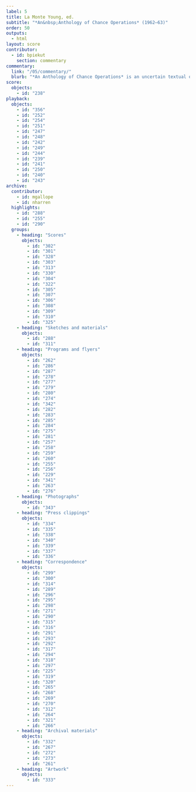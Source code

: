```yaml
---
label: 5
title: La Monte Young, ed.
subtitle: "*An&nbsp;Anthology of Chance Operations* (1962–63)"
order: 50
outputs: 
  - html
layout: score
contributor:
  - id: bpiekut
    section: commentary
commentary:
  link: "/05/commentary/"
  blurb: "*An Anthology of Chance Operations* is an uncertain textual object dense with history. The haphazard miscellany of scores, essays, and manifestos offers an early 1960s snapshot of competing cliques of New York–based practitioners who trained as visual artists, dancers, musicians, and poets. These individuals often worked to break down the separations between those disciplines with experimental notation as a common tool. The 1963 first edition was edited by La Monte Young, designed with striking typography by George Maciunas, and co-published by Young and Jackson Mac Low. Here, we present a complete digital edition of a rare, pre-publication, hand-bound proof from 1962 that names Jackson Mac Low and George Maciunas as publishers and includes materials ultimately excluded from the 1963 edition."
score:
  objects:
    - id: "238"
playback:
  objects:
    - id: "356"
    - id: "252"
    - id: "254"
    - id: "251"
    - id: "247"
    - id: "248"
    - id: "242"
    - id: "249"
    - id: "244"
    - id: "239"
    - id: "241"
    - id: "250"
    - id: "240"
    - id: "243"
archive: 
  contributor:
    - id: mgallope
    - id: nharren
  highlights:
    - id: "288"
    - id: "255"
    - id: "290"
  groups:
    - heading: "Scores"
      objects:
        - id: "302"
        - id: "301"
        - id: "328"
        - id: "303"
        - id: "313"
        - id: "330"
        - id: "304"
        - id: "322"
        - id: "305"
        - id: "307"
        - id: "306"
        - id: "308"
        - id: "309"
        - id: "310"
        - id: "325"
    - heading: "Sketches and materials"
      objects:
        - id: "288"
        - id: "311"
    - heading: "Programs and flyers"
      objects:
        - id: "262"
        - id: "286"
        - id: "287"
        - id: "278"
        - id: "277"
        - id: "279"
        - id: "280"
        - id: "274"
        - id: "342"
        - id: "282"
        - id: "283"
        - id: "285"
        - id: "284"
        - id: "275"
        - id: "281"
        - id: "257"
        - id: "258"
        - id: "259"
        - id: "260"
        - id: "255"
        - id: "256"
        - id: "229"
        - id: "341"
        - id: "263"
        - id: "276"
    - heading: "Photographs"
      objects:
        - id: "343"
    - heading: "Press clippings"
      objects:
        - id: "334"
        - id: "335"
        - id: "338"
        - id: "340"
        - id: "339"
        - id: "337"
        - id: "336"
    - heading: "Correspondence"
      objects:
        - id: "299"
        - id: "300"
        - id: "314"
        - id: "289"
        - id: "296"
        - id: "295"
        - id: "298"
        - id: "271"
        - id: "290"
        - id: "315"
        - id: "316"
        - id: "291"
        - id: "293"
        - id: "292"
        - id: "317"
        - id: "294"
        - id: "318"
        - id: "297"
        - id: "225"
        - id: "319"
        - id: "320"
        - id: "265"
        - id: "268"
        - id: "269"
        - id: "270"
        - id: "312"
        - id: "264"
        - id: "321"
        - id: "266"
    - heading: "Archival materials"
      objects:
        - id: "332"
        - id: "267"
        - id: "272"
        - id: "273"
        - id: "261"
    - heading: "Artwork"
      objects:
        - id: "333"
---
```

